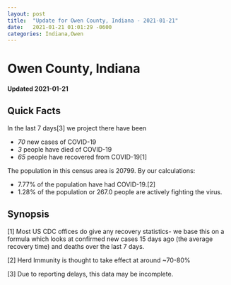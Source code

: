 ```yaml
---
layout: post
title:  "Update for Owen County, Indiana - 2021-01-21"
date:   2021-01-21 01:01:29 -0600
categories: Indiana,Owen
---
```


# Owen County, Indiana
#### Updated 2021-01-21

## Quick Facts

In the last 7 days[3] we project there have been
- *70* new cases of COVID-19
- *3* people have died of COVID-19
- *65* people have recovered from COVID-19[1]

The population in this census area is 20799. By our calculations:
- 7.77% of the population have had COVID-19.[2]
- 1.28% of the population or 267.0 people are actively fighting the virus.

## Synopsis




[1] Most US CDC offices do give any recovery statistics- we base this on a formula which looks at confirmed new cases
15 days ago (the average recovery time) and deaths over the last 7 days.

[2] Herd Immunity is thought to take effect at around ~70-80%

[3] Due to reporting delays, this data may be incomplete.
 
    